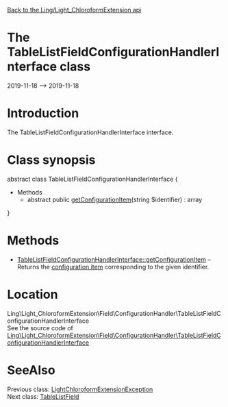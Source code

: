 [Back to the Ling/Light_ChloroformExtension api](https://github.com/lingtalfi/Light_ChloroformExtension/blob/master/doc/api/Ling/Light_ChloroformExtension.md)



The TableListFieldConfigurationHandlerInterface class
================
2019-11-18 --> 2019-11-18






Introduction
============

The TableListFieldConfigurationHandlerInterface interface.



Class synopsis
==============


abstract class <span class="pl-k">TableListFieldConfigurationHandlerInterface</span>  {

- Methods
    - abstract public [getConfigurationItem](https://github.com/lingtalfi/Light_ChloroformExtension/blob/master/doc/api/Ling/Light_ChloroformExtension/Field/ConfigurationHandler/TableListFieldConfigurationHandlerInterface/getConfigurationItem.md)(string $identifier) : array

}






Methods
==============

- [TableListFieldConfigurationHandlerInterface::getConfigurationItem](https://github.com/lingtalfi/Light_ChloroformExtension/blob/master/doc/api/Ling/Light_ChloroformExtension/Field/ConfigurationHandler/TableListFieldConfigurationHandlerInterface/getConfigurationItem.md) &ndash; Returns the [configuration item](https://github.com/lingtalfi/Light_ChloroformExtension/blob/master/doc/pages/conception-notes.md#configuration-item) corresponding to the given identifier.





Location
=============
Ling\Light_ChloroformExtension\Field\ConfigurationHandler\TableListFieldConfigurationHandlerInterface<br>
See the source code of [Ling\Light_ChloroformExtension\Field\ConfigurationHandler\TableListFieldConfigurationHandlerInterface](https://github.com/lingtalfi/Light_ChloroformExtension/blob/master/Field/ConfigurationHandler/TableListFieldConfigurationHandlerInterface.php)



SeeAlso
==============
Previous class: [LightChloroformExtensionException](https://github.com/lingtalfi/Light_ChloroformExtension/blob/master/doc/api/Ling/Light_ChloroformExtension/Exception/LightChloroformExtensionException.md)<br>Next class: [TableListField](https://github.com/lingtalfi/Light_ChloroformExtension/blob/master/doc/api/Ling/Light_ChloroformExtension/Field/TableListField.md)<br>
